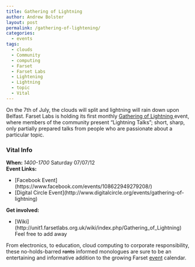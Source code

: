 ```yaml
---
title: Gathering of Lightning
author: Andrew Bolster
layout: post
permalink: /gathering-of-lightening/
categories:
  - events
tags:
  - clouds
  - Community
  - computing
  - Farset
  - Farset Labs
  - Lightening
  - Lightning
  - topic
  - Vital
---
```

[<img class="size-medium wp-image-494 alignleft" title="a1e403f820d7275d269bc7881bba07e8" src="http://i1.wp.com/farsetlabs.org.uk/blog/wp-content/uploads/2012/06/a1e403f820d7275d269bc7881bba07e8-267x300.jpg?fit=267%2C300" alt="" data-recalc-dims="1" />][1]On the 7th of July, the clouds will split and lightning will rain down upon Belfast. Farset Labs is holding its first monthly [Gathering of Lightning ][2]event, where members of the community present &#8220;Lightning Talks&#8221;; short, sharp, only partially prepared talks from people who are passionate about a particular topic.

<!--more-->

<div class="inpostbox">
  <h3>
    Vital Info
  </h3>
  
  <p>
    <strong>When: </strong><em>1400-1700 </em>Saturday 07/07/12<br /> <strong>Event Links:</strong>
  </p>
  
  <ul>
    <li>
      [Facebook Event](https://www.facebook.com/events/108622949279208/)
    </li>
    <li>
      [Digital Circle Event](http://www.digitalcircle.org/events/gathering-of-lightning)
    </li>
  </ul>
  
  <p>
    <strong>Get involved:</strong>
  </p>
  
  <ul>
    <li>
      [Wiki](http://unit1.farsetlabs.org.uk/wiki/index.php/Gathering_of_Lightning) Feel free to add away
    </li>
  </ul>
</div>

From electronics, to education, cloud computing to corporate responsibility, these no-holds-barred <span style="text-decoration: line-through;">rants</span> informed monologues are sure to be an entertaining and informative addition to the growing Farset [event][3] calendar.

 [1]: http://i2.wp.com/farsetlabs.org.uk/blog/wp-content/uploads/2012/06/a1e403f820d7275d269bc7881bba07e8.jpg
 [2]: http://www.farsetlabs.org.uk/wiki/
 [3]: http://www.farsetlabs.org.uk/blog/events/
